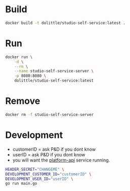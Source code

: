 
# Build
```sh
docker build -t dolittle/studio-self-service:latest .
```

# Run
```sh
docker run \
    -d \
    --rm \
    --name studio-self-service-server \
    -p 8080:8080 \
    dolittle/studio-self-service:latest
```

# Remove

```sh
docker rm -f studio-self-service-server
```

# Development
- customerID = ask P&D if you dont know
- userID = ask P&D if you dont know
- you will want the [platform-api](https://github.com/dolittle-entropy/platform-api/) service running.

```sh
HEADER_SECRET="CHANGEME" \
DEVELOPMENT_CUSTOMER_ID="customerID" \
DEVELOPMENT_USER_ID="userID" \
go run main.go
```
